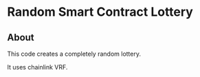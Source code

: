 # Random Smart Contract Lottery 

## About 

This code creates a completely random lottery.

It uses chainlink VRF.